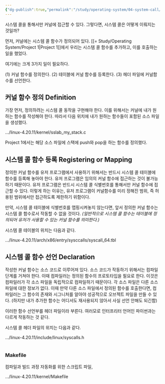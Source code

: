 ```yaml
---
{"dg-publish":true,"permalink":"/study/operating-system/04-system-call/","created":"2024-11-13T23:07:58.000+09:00","updated":"2025-01-14T15:33:46.000+09:00"}
---
```


시스템 콜을 통해서만 커널에 접근할 수 있다.
그렇다면, 시스템 콜은 어떻게 이뤄지는 것일까?

먼저, 커널에는 시스템 콜 함수가 정의되어 있다.
[[= Study/Operating System/Project 1\|Project 1]]에서 우리는 시스템 콜 함수를 추가하고, 이를 호출하는 일을 했었다.

여기에는 크게 3가지 일이 필요하다.

(1) 커널 함수를 정의한다.
(2) 테이블에 커널 함수를 등록한다.
(3) 헤더 파일에 커널함수를 선언한다.

## 커널 함수 정의 Definition

가장 먼저, 정의하려는 시스템 콜 동작을 구현해야 한다.
이를 위해서는 커널에 내가 원하는 함수를 작성해야 한다.
따라서 다음 위치에 내가 원하는 함수들이 포함된 소스 파일을 생성했다.

.../linux-4.20.11/kernel/sslab_my_stack.c

Project 1에서는 해당 소스 파일에 스택에 push와 pop을 하는 함수를 정의했다.

## 시스템 콜 함수 등록 Registering or Mapping

정의한 커널 함수를 유저 프로그램에서 사용하기 위해서는 반드시 시스템 콜 테이블에 함수를 등록해 놓아야 한다. 유저 프로그램은 임의의 커널 함수에 접근하는 것이 불가능하기 때문이다. 유저 프로그램은 반드시 시스템 콜 식별번호를 통해서만 커널 함수에 접근할 수 있다. 이렇게 하는 이유는, 유저 프로그램이 커널함수를 미리 정해진 범위, 즉 허용된 범위에서만 접근하도록 제한하기 위함이다.

만약, 시스템 콜 테이블에 식별번호를 맵핑시켜놓지 않는다면, 앞서 정의한 커널 함수는 시스템 콜 함수로서 작동할 수 없을 것이다. *(일반적으로 시스템 콜 함수는 테이블에 정의되어 유저가 사용할 수 있는 커널 함수를 의미한다.)*

시스템 콜 테이블의 위치는 다음과 같다.

.../linux-4.20.11/arch/x86/entry/sysccalls/syscall_64.tbl

## 시스템 콜 함수 선언 Declaration

작성한 커널 함수는 소스 코드로 이루어져 있다. 소스 코드가 작동하기 위해서는 컴파일 단계를 거쳐야 한다. 이때 컴파일러는 정의된 함수의 프로토타입을 필요로 한다. 이것은 컴파일러가 각 소스 파일을 독립적으로 컴파일하기 때문이다.
각 소스 파일은 다른 소스 파일에 대한 정보가 없다. 이때 만약 다른 소스 파일에서 정의된 함수를 호출한다면, 컴파일러는 그 함수의 존재와 시그니처를 알아야 성공적으로 오브젝트 파일을 만들 수 있다. (하지만 내가 추가한 함수는 어디서도 재사용되지 않아서 사실 선언 안해도 되긴함)

이러한 함수 선언부를 헤더 파일이라 부른다. 여러모로 인터프리터 언어인 파이썬과는 다르게 작동하는 것 같다.

시스템 콜 헤더 파일의 위치는 다음과 같다.

.../linux-4.20.11/include/linux/syscalls.h

#

### Makefile

컴파일과 빌드 과정 자동화를 위한 스크립트 파일,

.../linux-4.20.11/kernel/Makefile